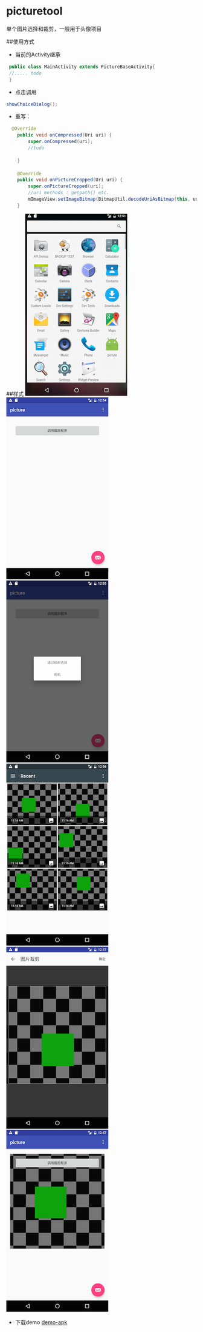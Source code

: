 # picturetool
单个图片选择和裁剪，一般用于头像项目

##使用方式

* 当前的Activity继承 
```java
 public class MainActivity extends PictureBaseActivity{
 //..... todo
 }
```
* 点击调用 
```java
showChoiceDialog();
```
* 重写：
``` java
  @Override
    public void onCompressed(Uri uri) {
        super.onCompressed(uri);
        //tudo

    }

    @Override
    public void onPictureCropped(Uri uri) {
        super.onPictureCropped(uri);
        //uri methods : getpath() etc.
        mImageView.setImageBitmap(BitmapUtil.decodeUriAsBitmap(this, uri));
    }
```
##样式
![图片](snapt/device-2015-11-23-144845.png)
![图片](snapt/device-2015-11-23-145056.png)
![图片](snapt/device-2015-11-23-145230.png)
![图片](snapt/device-2015-11-23-145309.png)
![图片](snapt/device-2015-11-23-145433.png)
![图片](snapt/device-2015-11-23-145401.png)

* 下载demo
[demo-apk](https://github.com/brokge/picturetool/blob/master/snapt/demo.apk)


